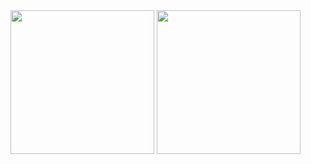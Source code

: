 <div style={{ display: 'flex' }}>
  <img src="https://github-readme-stats.vercel.app/api?username=raccoman&theme=github_dark&show_icons=true&include_all_commits=true" height="230" />
  <img src="https://github-readme-stats.vercel.app/api/top-langs/?username=raccoman&layout=compact&theme=github_dark&langs_count=8" height="230" />
</div>
